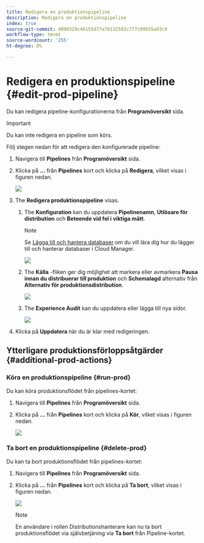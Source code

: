 ```yaml
---
title: Redigera en produktionspipeline
description: Redigera en produktionspipeline
index: true
source-git-commit: d090329c46155d77a7b132583c777c09555a03c9
workflow-type: tm+mt
source-wordcount: '255'
ht-degree: 0%

---
```



# Redigera en produktionspipeline {#edit-prod-pipeline}

Du kan redigera pipeline-konfigurationerna från **Programöversikt** sida.

>[!IMPORTANT]
>Du kan inte redigera en pipeline som körs.

Följ stegen nedan för att redigera den konfigurerade pipeline:

1. Navigera till **Pipelines** från **Programöversikt** sida.

1. Klicka på **...** från **Pipelines** kort och klicka på **Redigera**, vilket visas i figuren nedan.

   ![](/help/implementing/cloud-manager/assets/configure-pipeline/pipeline-edit1.png)

1. The **Redigera produktionspipeline** visas.

   1. The **Konfiguration** kan du uppdatera **Pipelinenamn**, **Utlösare för distribution** och **Beteende vid fel i viktiga mått**.

      >[!NOTE]
      >Se [Lägga till och hantera databaser](/help/implementing/cloud-manager/managing-code/cloud-manager-repositories.md) om du vill lära dig hur du lägger till och hanterar databaser i Cloud Manager.

      ![](/help/implementing/cloud-manager/assets/configure-pipeline/pipeline-edit2.png)


   1. The **Källa** -fliken ger dig möjlighet att markera eller avmarkera **Pausa innan du distribuerar till produktion** och **Schemalagd** alternativ från **Alternativ för produktionsdistribution**.

      ![](/help/implementing/cloud-manager/assets/configure-pipeline/prod-pipeline-editnotier.png)

   1. The **Experience Audit** kan du uppdatera eller lägga till nya sidor.

      ![](/help/implementing/cloud-manager/assets/configure-pipeline/pipeline-edit4.png)

1. Klicka på **Uppdatera** när du är klar med redigeringen.

## Ytterligare produktionsförloppsåtgärder {#additional-prod-actions}

### Köra en produktionspipeline {#run-prod}

Du kan köra produktionsflödet från pipelines-kortet:

1. Navigera till **Pipelines** från **Programöversikt** sida.

1. Klicka på **...** från **Pipelines** kort och klicka på **Kör**, vilket visas i figuren nedan.

   ![](/help/implementing/cloud-manager/assets/configure-pipeline/prod-run.png)

### Ta bort en produktionspipeline {#delete-prod}

Du kan ta bort produktionsflödet från pipelines-kortet:

1. Navigera till **Pipelines** från **Programöversikt** sida.

1. Klicka på **...** från **Pipelines** kort och klicka på **Ta bort**, vilket visas i figuren nedan.

   ![](/help/implementing/cloud-manager/assets/configure-pipeline/prod-delete.png)

   >[!NOTE]
   >En användare i rollen Distributionshanterare kan nu ta bort produktionsflödet via självbetjäning via **Ta bort** från Pipeline-kortet.